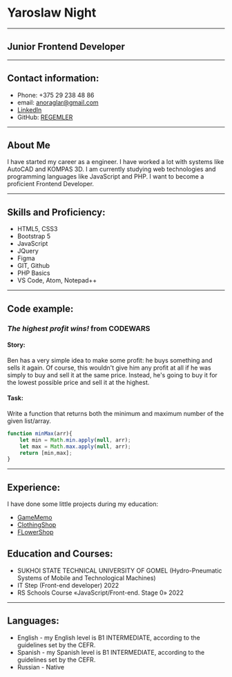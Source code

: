 # Yaroslaw Night 
***
## Junior Frontend Developer
***
## Contact information:
- Phone: +375 29 238 48 86
- email: anoraglar@gmail.com
- [LinkedIn](https://www.linkedin.com/in/%D1%8F%D1%80%D0%BE%D1%81%D0%BB%D0%B0%D0%B2-%D1%80%D1%8B%D1%87%D0%B8%D0%BA-56932023b/)
- GitHub: [REGEMLER](https://github.com/REGEMLER)
***
## About Me
I have started my career as a engineer. I have worked a lot with systems like AutoCAD and KOMPAS 3D. 
I am currently studying web technologies and programming languages like JavaScript and PHP.
I want to become a proficient Frontend Developer.
***
## Skills and Proficiency:
+ HTML5, CSS3
+ Bootstrap 5
+ JavaScript 
+ JQuery
+ Figma
+ GIT, Github
+ PHP Basics
+ VS Code, Atom, Notepad++
***
## Code example:
### _The highest profit wins!_ from CODEWARS
#### Story:
Ben has a very simple idea to make some profit: he buys something and sells it again. Of course, this wouldn't give him any profit at all if he was simply to buy and sell it at the same price. Instead, he's going to buy it for the lowest possible price and sell it at the highest.
#### Task:
Write a function that returns both the minimum and maximum number of the given list/array.
```js
function minMax(arr){
    let min = Math.min.apply(null, arr);
    let max = Math.max.apply(null, arr);
    return [min,max]; 
}
```
***
## Experience: 
I have done some little projects during my education: 
+ [GameMemo](https://regemler.github.io/Cards/)
+ [ClothingShop](https://regemler.github.io/ClothingStor)
+ [FLowerShop](https://regemler.github.io/Plant/)
## Education and Courses:
- SUKHOI STATE TECHNICAL UNIVERSITY OF GOMEL (Hydro-Pneumatic Systems of Mobile and Technological Machines)
- IT Step (Front-end developer) 2022
- RS Schools Course «JavaScript/Front-end. Stage 0» 2022
***
## Languages:
+ English - my English level is B1 INTERMEDIATE, according to the guidelines set by the CEFR. 
+ Spanish - my Spanish level is B1 INTERMEDIATE, according to the guidelines set by the CEFR.
+ Russian - Native